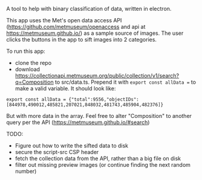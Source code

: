 A tool to help with binary classification of data, written in electron.

This app uses the Met's open data access API (https://github.com/metmuseum/openaccess and api at https://metmuseum.github.io/) as a sample source of images.  The user clicks the buttons in the app to sift images into 2 categories. 

To run this app:
* clone the repo
* download https://collectionapi.metmuseum.org/public/collection/v1/search?q=Composition to src/data.ts. Prepend it with ```export const allData =``` to make a valid variable.  It should look like:

```
export const allData = {"total":9556,"objectIDs":[844978,490012,485821,207021,848032,481743,485904,482376]}
```

But with more data in the array.  Feel free to alter "Composition" to another query per the API (https://metmuseum.github.io/#search)

TODO:
* Figure out how to write the sifted data to disk
* secure the script-src CSP header
* fetch the collection data from the API, rather than a big file on disk
* filter out missing preview images (or continue finding the next random number)